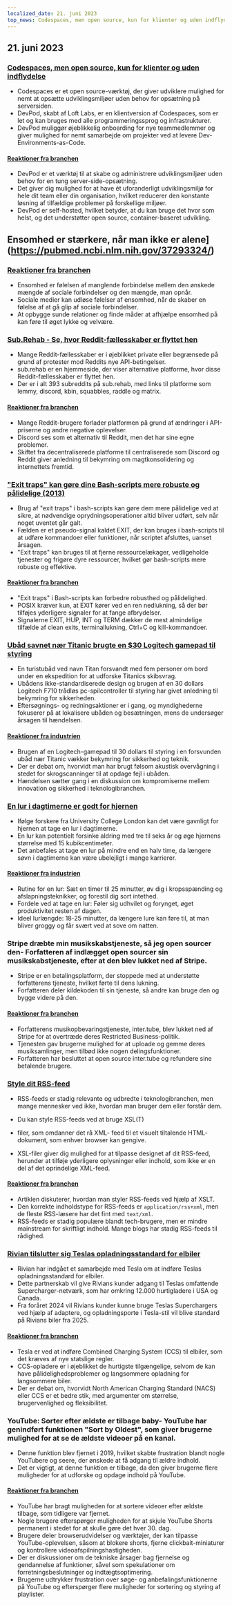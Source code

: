```yaml
---
localized_date: 21. juni 2023
top_news: Codespaces, men open source, kun for klienter og uden indflydelse
---
```




## 21. juni 2023

### [Codespaces, men open source, kun for klienter og uden indflydelse](https://devpod.sh/)

- Codespaces er et open source-værktøj, der giver udviklere mulighed for nemt at opsætte udviklingsmiljøer uden behov for opsætning på serversiden.
- DevPod, skabt af Loft Labs, er en klientversion af Codespaces, som er let og kan bruges med alle programmeringssprog og infrastrukturer.
- DevPod muliggør øjeblikkelig onboarding for nye teammedlemmer og giver mulighed for nemt samarbejde om projekter ved at levere Dev-Environments-as-Code.

#### [Reaktioner fra branchen](http://news.ycombinator.com/item?id=36407477)

- DevPod er et værktøj til at skabe og administrere udviklingsmiljøer uden behov for en tung server-side-opsætning.
- Det giver dig mulighed for at have ét uforanderligt udviklingsmiljø for hele dit team eller din organisation, hvilket reducerer den konstante løsning af tilfældige problemer på forskellige miljøer.
- DevPod er self-hosted, hvilket betyder, at du kan bruge det hvor som helst, og det understøtter open source, container-baseret udvikling.

## Ensomhed er stærkere, når man ikke er alene](https://pubmed.ncbi.nlm.nih.gov/37293324/)

### [Reaktioner fra branchen](http://news.ycombinator.com/item?id=36403280)

- Ensomhed er følelsen af manglende forbindelse mellem den ønskede mængde af sociale forbindelser og den mængde, man opnår.
- Sociale medier kan udløse følelser af ensomhed, når de skaber en følelse af at gå glip af sociale forbindelser.
- At opbygge sunde relationer og finde måder at afhjælpe ensomhed på kan føre til øget lykke og velvære.

### [Sub.Rehab - Se, hvor Reddit-fællesskaber er flyttet hen](https://sub.rehab/)

- Mange Reddit-fællesskaber er i øjeblikket private eller begrænsede på grund af protester mod Reddits nye API-betingelser.
- sub.rehab er en hjemmeside, der viser alternative platforme, hvor disse Reddit-fællesskaber er flyttet hen.
- Der er i alt 393 subreddits på sub.rehab, med links til platforme som lemmy, discord, kbin, squabbles, raddle og matrix.

#### [Reaktioner fra branchen](http://news.ycombinator.com/item?id=36401999)

- Mange Reddit-brugere forlader platformen på grund af ændringer i API-priserne og andre negative oplevelser.
- Discord ses som et alternativ til Reddit, men det har sine egne problemer.
- Skiftet fra decentraliserede platforme til centraliserede som Discord og Reddit giver anledning til bekymring om magtkonsolidering og internettets fremtid.

### ["Exit traps" kan gøre dine Bash-scripts mere robuste og pålidelige (2013)](http://redsymbol.net/articles/bash-exit-traps/)

- Brug af "exit traps" i bash-scripts kan gøre dem mere pålidelige ved at sikre, at nødvendige oprydningsoperationer altid bliver udført, selv når noget uventet går galt.
- Fælden er et pseudo-signal kaldet EXIT, der kan bruges i bash-scripts til at udføre kommandoer eller funktioner, når scriptet afsluttes, uanset årsagen.
- "Exit traps" kan bruges til at fjerne ressourcelækager, vedligeholde tjenester og frigøre dyre ressourcer, hvilket gør bash-scripts mere robuste og effektive.

#### [Reaktioner fra branchen](http://news.ycombinator.com/item?id=36400465)

- "Exit traps" i Bash-scripts kan forbedre robusthed og pålidelighed.
- POSIX kræver kun, at EXIT kører ved en ren nedlukning, så der bør tilføjes yderligere signaler for at fange afbrydelser.
- Signalerne EXIT, HUP, INT og TERM dækker de mest almindelige tilfælde af clean exits, terminallukning, Ctrl+C og kill-kommandoer.

### [Ubåd savnet nær Titanic brugte en $30 Logitech gamepad til styring](https://arstechnica.com/gaming/2023/06/submarine-missing-near-titanic-used-a-30-logitech-gamepad-for-steering/)

- En turistubåd ved navn Titan forsvandt med fem personer om bord under en ekspedition for at udforske Titanics skibsvrag.
- Ubådens ikke-standardiserede design og brugen af en 30 dollars Logitech F710 trådløs pc-spilcontroller til styring har givet anledning til bekymring for sikkerheden.
- Eftersøgnings- og redningsaktioner er i gang, og myndighederne fokuserer på at lokalisere ubåden og besætningen, mens de undersøger årsagen til hændelsen.

#### [Reaktioner fra industrien](http://news.ycombinator.com/item?id=36407781)

- Brugen af en Logitech-gamepad til 30 dollars til styring i en forsvunden ubåd nær Titanic vækker bekymring for sikkerhed og teknik.
- Der er debat om, hvorvidt man har brugt følsom akustisk overvågning i stedet for skrogscanninger til at opdage fejl i ubåden.
- Hændelsen sætter gang i en diskussion om kompromiserne mellem innovation og sikkerhed i teknologibranchen.

### [En lur i dagtimerne er godt for hjernen](https://www.bbc.com/news/health-65950168)

- Ifølge forskere fra University College London kan det være gavnligt for hjernen at tage en lur i dagtimerne.
- En lur kan potentielt forsinke aldring med tre til seks år og øge hjernens størrelse med 15 kubikcentimeter.
- Det anbefales at tage en lur på mindre end en halv time, da længere søvn i dagtimerne kan være ubelejligt i mange karrierer.

#### [Reaktioner fra industrien](http://news.ycombinator.com/item?id=36399503)

- Rutine for en lur: Sæt en timer til 25 minutter, øv dig i kropsspænding og afslapningsteknikker, og forestil dig sort intethed.
- Fordele ved at tage en lur: Føler sig udhvilet og forynget, øget produktivitet resten af dagen.
- Ideel lurlængde: 18-25 minutter, da længere lure kan føre til, at man bliver groggy og får svært ved at sove om natten.

### Stripe dræbte min musikskabstjeneste, så jeg open sourcer den- Forfatteren af indlægget open sourcer sin musikskabstjeneste, efter at den blev lukket ned af Stripe.

- Stripe er en betalingsplatform, der stoppede med at understøtte forfatterens tjeneste, hvilket førte til dens lukning.
- Forfatteren deler kildekoden til sin tjeneste, så andre kan bruge den og bygge videre på den.

#### [Reaktioner fra branchen](http://news.ycombinator.com/item?id=36403607)

- Forfatterens musikopbevaringstjeneste, inter.tube, blev lukket ned af Stripe for at overtræde deres Restricted Business-politik.
- Tjenesten gav brugerne mulighed for at uploade og gemme deres musiksamlinger, men tilbød ikke nogen delingsfunktioner.
- Forfatteren har besluttet at open source inter.tube og refundere sine betalende brugere.

### [Style dit RSS-feed](https://darekkay.com/blog/rss-styling/)

- RSS-feeds er stadig relevante og udbredte i teknologibranchen, men mange mennesker ved ikke, hvordan man bruger dem eller forstår dem.
- Du kan style RSS-feeds ved at bruge XSL(T)

- filer, som omdanner det rå XML- feed til et visuelt tiltalende HTML- dokument, som enhver browser kan gengive.

- XSL-filer giver dig mulighed for at tilpasse designet af dit RSS-feed, herunder at tilføje yderligere oplysninger eller indhold, som ikke er en del af det oprindelige XML-feed.

#### [Reaktioner fra branchen](http://news.ycombinator.com/item?id=36401854)

- Artiklen diskuterer, hvordan man styler RSS-feeds ved hjælp af XSLT.
- Den korrekte indholdstype for RSS-feeds er `application/rss+xml`, men de fleste RSS-læsere har det fint med `text/xml`.
- RSS-feeds er stadig populære blandt tech-brugere, men er mindre mainstream for skriftligt indhold. Mange blogs har stadig RSS-feeds til rådighed.

### [Rivian tilslutter sig Teslas opladningsstandard for elbiler](https://ev-edition.com/2023/06/rivian-joins-forces-with-tesla-embracing-their-charging-standard-for-electric-vehicles/)

- Rivian har indgået et samarbejde med Tesla om at indføre Teslas opladningsstandard for elbiler.
- Dette partnerskab vil give Rivians kunder adgang til Teslas omfattende Supercharger-netværk, som har omkring 12.000 hurtigladere i USA og Canada.
- Fra foråret 2024 vil Rivians kunder kunne bruge Teslas Superchargers ved hjælp af adaptere, og opladningsporte i Tesla-stil vil blive standard på Rivians biler fra 2025.

#### [Reaktioner fra branchen](http://news.ycombinator.com/item?id=36403494)

- Tesla er ved at indføre Combined Charging System (CCS) til elbiler, som det kræves af nye statslige regler.
- CCS-opladere er i øjeblikket de hurtigste tilgængelige, selvom de kan have pålidelighedsproblemer og langsommere opladning for langsommere biler.
- Der er debat om, hvorvidt North American Charging Standard (NACS) eller CCS er et bedre stik, med argumenter om størrelse, brugervenlighed og fleksibilitet.

### YouTube: Sorter efter ældste er tilbage baby- YouTube har genindført funktionen "Sort by Oldest", som giver brugerne mulighed for at se de ældste videoer på en kanal.

- Denne funktion blev fjernet i 2019, hvilket skabte frustration blandt nogle YouTubere og seere, der ønskede at få adgang til ældre indhold.
- Det er vigtigt, at denne funktion er tilbage, da den giver brugerne flere muligheder for at udforske og opdage indhold på YouTube.

#### [Reaktioner fra branchen](http://news.ycombinator.com/item?id=36410777)

- YouTube har bragt muligheden for at sortere videoer efter ældste tilbage, som tidligere var fjernet.
- Nogle brugere efterspørger muligheden for at skjule YouTube Shorts permanent i stedet for at skulle gøre det hver 30. dag.
- Brugere deler browserudvidelser og værktøjer, der kan tilpasse YouTube-oplevelsen, såsom at blokere shorts, fjerne clickbait-miniaturer og kontrollere videoafspilningshastigheden.
- Der er diskussioner om de tekniske årsager bag fjernelse og gendannelse af funktioner, såvel som spekulationer om forretningsbeslutninger og indtægtsoptimering.
- Brugerne udtrykker frustration over søge- og anbefalingsfunktionerne på YouTube og efterspørger flere muligheder for sortering og styring af playlister.


